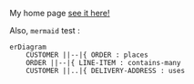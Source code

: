 
My home page  [see it here!](https://srdjan.github.io/)

Also, `mermaid` test :

```mermaid
erDiagram
    CUSTOMER ||--|{ ORDER : places
    ORDER ||--|{ LINE-ITEM : contains-many
    CUSTOMER ||..|{ DELIVERY-ADDRESS : uses
```
